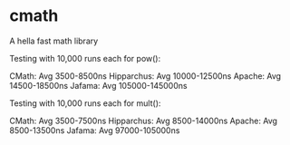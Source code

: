 # cmath
 A hella fast math library

 Testing with 10,000 runs each for pow():
 
 CMath: Avg 3500-8500ns
 Hipparchus: Avg 10000-12500ns
 Apache: Avg 14500-18500ns
 Jafama: Avg 105000-145000ns
 
 Testing with 10,000 runs each for mult():
 
 CMath: Avg 3500-7500ns
 Hipparchus: Avg 8500-14000ns
 Apache: Avg 8500-13500ns
 Jafama: Avg 97000-105000ns
